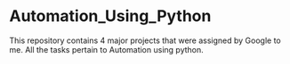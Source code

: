 # Automation_Using_Python
This repository contains 4 major projects that were assigned by Google to me. All the tasks pertain to Automation using python.
